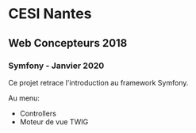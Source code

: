 # CESI Nantes

## Web Concepteurs 2018

### Symfony - Janvier 2020


Ce projet retrace l'introduction au framework Symfony.

Au menu:
* Controllers
* Moteur de vue TWIG


